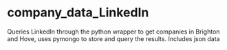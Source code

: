 company_data_LinkedIn
=====================
Queries LinkedIn through the python wrapper to get companies in Brighton and Hove, uses pymongo to store
and query the results. Includes json data
